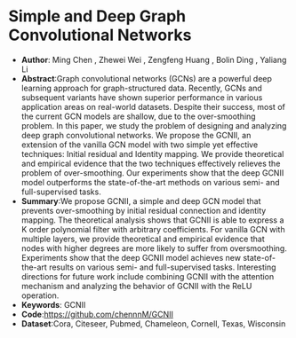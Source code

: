 # Simple and Deep Graph Convolutional Networks
* **Author**: Ming Chen , Zhewei Wei , Zengfeng Huang , Bolin Ding , Yaliang Li
* **Abstract**:Graph convolutional networks (GCNs) are a powerful deep learning approach for graph-structured data. Recently, GCNs and subsequent variants have shown superior performance in various application areas on real-world datasets. Despite their success, most of the current GCN models are shallow, due to the over-smoothing problem. In this paper, we study the problem of designing and analyzing deep graph convolutional networks. We propose the GCNII, an extension of the vanilla GCN model with two simple yet effective techniques: Initial residual and Identity mapping. We provide theoretical and empirical evidence that the two techniques effectively relieves the problem of over-smoothing. Our experiments show that the deep GCNII model outperforms the state-of-the-art methods on various semi- and full-supervised tasks.
* **Summary**:We propose GCNII, a simple and deep GCN model that prevents over-smoothing by initial residual connection and identity mapping. The theoretical analysis shows that GCNII is able to express a K order polynomial filter with arbitrary coefficients. For vanilla GCN with multiple layers, we provide theoretical and empirical evidence that nodes with higher degrees are more likely to suffer from oversmoothing. Experiments show that the deep GCNII model achieves new state-of-the-art results on various semi- and full-supervised tasks. Interesting directions for future work include combining GCNII with the attention mechanism and analyzing the behavior of GCNII with the ReLU operation.
* **Keywords**: GCNII
* **Code**:https://github.com/chennnM/GCNII
* **Dataset**:Cora, Citeseer, Pubmed, Chameleon, Cornell, Texas, Wisconsin
